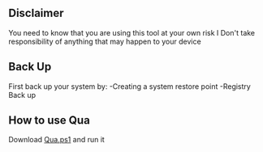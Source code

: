 ## Disclaimer
You need to know that you are using this tool at your own risk
I Don't take responsibility of anything that may happen to your device

## Back Up
First back up your system by:
-Creating a system restore point
-Registry Back up

## How to use Qua
Download [Qua.ps1](https://github.com/Sphiment/Qua/blob/main/Qua.ps1) and run it

